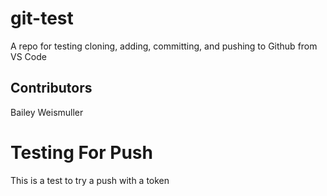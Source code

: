 # git-test
A repo for testing cloning, adding, committing, and pushing to Github from VS Code

## Contributors
Bailey Weismuller

# Testing For Push
This is a test to try a push with a token
